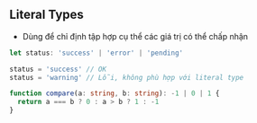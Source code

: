 ## Literal Types

- Dùng để chỉ định tập hợp cụ thể các giá trị có thể chấp nhận

```ts
let status: 'success' | 'error' | 'pending'

status = 'success' // OK
status = 'warning' // Lỗi, không phù hợp với literal type

function compare(a: string, b: string): -1 | 0 | 1 {
  return a === b ? 0 : a > b ? 1 : -1
}
```
